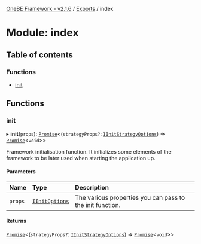 [OneBE Framework - v2.1.6](../README.md) / [Exports](../modules.md) / index

# Module: index

## Table of contents

### Functions

- [init](index.md#init)

## Functions

### init

▸ **init**(`props`): [`Promise`]( https://developer.mozilla.org/en-US/docs/Web/JavaScript/Reference/Global_Objects/Promise )<(`strategyProps?`: [`IInitStrategyOptions`](../interfaces/Authentication_Passport.IInitStrategyOptions.md)) => [`Promise`]( https://developer.mozilla.org/en-US/docs/Web/JavaScript/Reference/Global_Objects/Promise )<`void`\>\>

Framework initialisation function. It initializes some elements of the framework
to be later used when starting the application up.

#### Parameters

| Name | Type | Description |
| :------ | :------ | :------ |
| `props` | [`IInitOptions`](../interfaces/custom.IInitOptions.md) | The various properties you can pass to the init function. |

#### Returns

[`Promise`]( https://developer.mozilla.org/en-US/docs/Web/JavaScript/Reference/Global_Objects/Promise )<(`strategyProps?`: [`IInitStrategyOptions`](../interfaces/Authentication_Passport.IInitStrategyOptions.md)) => [`Promise`]( https://developer.mozilla.org/en-US/docs/Web/JavaScript/Reference/Global_Objects/Promise )<`void`\>\>
